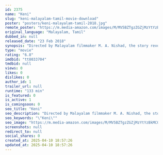 ```yaml
---
id: 2375
name: "Keni"
slug: "keni-malayalam-tamil-movie-download"
poster: "posters/keni-malayalam-tamil-2018.jpg"
remote_poster: "https://m.media-amazon.com/images/M/MV5BZTgzZGZjMzYtYzBkMC00NGU2LWE0NTMtODNkOWI0MjFjZmI1XkEyXkFqcGdeQXVyMTEzNzg0Mjkx._V1_SX300.jpg"
original_language: "Malayalam, Tamil"
dubbed_in: null
released_date: "23 Feb 2018"
synopsis: "Directed by Malayalam filmmaker M. A. Nishad, the story revolves around a water dispute that crops up between the people of Tamil Nadu and Kerala on account of a well,"
type: "movie"
rating: "6.8"
imdbid: "tt8033704"
tmdbid: null
views: 0
likes: 0
dislikes: 0
author_id: 1
trailer_url: null
runtime: "133 min"
is_featured: 0
is_active: 1
is_comingsoon: 0
seo_title: "Keni"
seo_description: "Directed by Malayalam filmmaker M. A. Nishad, the story revolves around a water dispute that crops up between the people of Tamil Nadu and Kerala on account of a well,"
seo_keywords: "\"Keni\""
seo_image: "https://m.media-amazon.com/images/M/MV5BZTgzZGZjMzYtYzBkMC00NGU2LWE0NTMtODNkOWI0MjFjZmI1XkEyXkFqcGdeQXVyMTEzNzg0Mjkx._V1_SX300.jpg"
screenshots: null
redirect_to: null
social_shares: 0
created_at: 2025-04-10 18:57:26
updated_at: 2025-04-10 18:57:26
---
```


